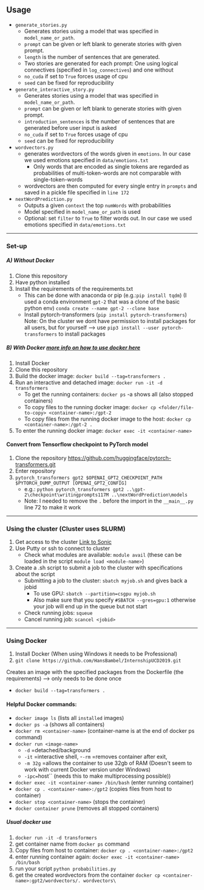 ## Usage
- `generate_stories.py`
    - Generates stories using a model that was specified in `model_name_or_path`.
    - `prompt` can be given or left blank to generate stories with given prompt.
    - `length` is the number of sentences that are generated.
    - Two stories are generated for each prompt: One using logical connectives (specified in `log_connectives`) and one without
    - `no_cuda` if set to `True` forces usage of cpu
    - `seed` can be fixed for reproducibility
- `generate_interactive_story.py`
    - Generates stories using a model that was specified in `model_name_or_path`.
    - `prompt` can be given or left blank to generate stories with given prompt.
    - `introduction_sentences` is the number of sentences that are generated before user input is asked
    - `no_cuda` if set to `True` forces usage of cpu
    - `seed` can be fixed for reproducibility
- `wordvectors.py`
    - generates wordvectors of the words given in `emotions`. In our case we used emotions specified in `data/emotions.txt`
        - Only words that are encoded as single tokens are regarded as probabilities of multi-token-words are not comparable with single-token-words
    - wordvectors are then computed for every single entry in `prompts` and saved in a pickle file specified in `line 172`
- `nextWordPrediction.py`
    - Outputs a given `context` the top `numWords` with probabilities
    - Model specified in `model_name_or_path` is used
    - Optional: set `filter` to `True` to filter words out. In our case we used emotions specified in `data/emotions.txt`

---

### Set-up ###
##### A) Without Docker
1. Clone this repository
2. Have python installed
3. Install the requirements of the requirements.txt
	- This can be done with anaconda or pip (e.g.:`pip install tqdm`) (I used a conda environment `gpt-2` that was a clone of the basic python env) `conda create --name gpt-2 --clone base`
	- Install pytorch-transformers (`pip install pytorch-transformers`)
		Note: On the cluster we dont have permission to install packages for all users, but for yourself --> use `pip3 install --user pytorch-transformers` to install packages
	
##### B) With Docker [more info on how to use docker here](#using-docker)
1. Install Docker
2. Clone this repository
3. Build the docker image: `docker build --tag=transformers .`
4. Run an interactive and detached image: `docker run -it -d transformers`
	- To get the running containers: `docker ps` -a shows all (also stopped containers)
	- To copy files to the running docker image: `docker cp <folder/file-to-copy> <container-name>:/gpt-2`
	- To copy files from the running docker image to the host: `docker cp <container-name>:/gpt-2 .`
5. To enter the running docker image: `docker exec -it <container-name>`

#### Convert from Tensorflow checkpoint to PyTorch model ####
1. Clone the repository https://github.com/huggingface/pytorch-transformers.git
2. Enter repository
3. `pytorch_transformers gpt2 $OPENAI_GPT2_CHECKPOINT_PATH $PYTORCH_DUMP_OUTPUT [OPENAI_GPT2_CONFIG]`
	- e.g.: `python pytorch_transformers gpt2 ..\gpt-2\checkpoint\writingprompts117M ..\nextWordPrediction\models`
	- Note: I needed to remove the `.` before the import in the `__main__.py` line 72 to make it work


---
### Using the cluster (Cluster uses SLURM) ###
1. Get access to the cluster [Link to Sonic](https://www.ucd.ie/itservices/ourservices/researchit/computeclusters/sonicuserguide/)
2. Use Putty or ssh to connect to cluster
	- Check what modules are available: `module avail` (these can be loaded in the script `module load <module-name>`)
3. Create a .sh script to submit a job to the cluster with specifications about the script
	- Submitting a job to the cluster: `sbatch myjob.sh` and gives back a jobid
		- To use GPU: `sbatch --partition=csgpu myjob.sh`
		- Also make sure that you specify `#SBATCH --gres=gpu:1` otherwise your job will end up in the queue but not start
	- Check running jobs: `squeue`
	- Cancel running job: `scancel <jobid>`

---	
### Using Docker
1. Install Docker (When using Windows it needs to be Professional)
2. `git clone https://github.com/HansBambel/InternshipUCD2019.git`

Creates an image with the specified packages from the Dockerfile (the requirements) --> only needs to be done once
- `docker build --tag=transformers .`

#### Helpful Docker commands:
- `docker image ls` (lists all `installed` images)
- `docker ps -a` (shows all containers)
- `docker rm <container-name>` (container-name is at the end of docker ps command)
- `docker run <image-name>`
   - `-d` =detached/background
   - `-it` =interactive shell, 
   -`-rm` =removes container after exit, 
   - `-m 32g` =allows the container to use 32gb of RAM (Doesn't seem to work with current Docker version under Windows)
   - `-ipc=`host`` (needs this to make multiprocessing possible))
- `docker exec -it <container-name> /bin/bash` (enter running container)
- `docker cp . <container-name>:/gpt2` (copies files from host to container)
- `docker stop <container-name>`	(stops the container)
- `docker container prune` (removes all stopped containers)

##### Usual docker use
1. `docker run -it -d transformers`
2. get container name from `docker ps` command
3. Copy files from host to container: `docker cp . <container-name>:/gpt2`
4. enter running container again: `docker exec -it <container-name> /bin/bash`
5. run your script `python probabilities.py`
6. get the created wordvectors from the container `docker cp <container-name>:gpt2/wordvectors/. wordvectors\`
